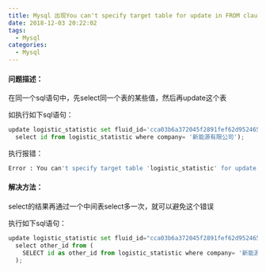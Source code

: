 ```yaml
---
title: Mysql 出现You can't specify target table for update in FROM clause错误的解决方法
date: 2018-12-03 20:22:02
tags:
  - Mysql
categories:
  - Mysql
---
```

#### 问题描述：
在同一个sql语句中，先select同一个表的某些值，然后再update这个表

如执行如下sql语句：
```python
update logistic_statistic set fluid_id='cca03b6a372045f2891fef62d9524652' where id in (
  select id from logistic_statistic where company= '新能源有限公司');
```
执行报错：
```python
Error : You can't specify target table 'logistic_statistic' for update in FROM clause
```

#### 解决方法：
select的结果再通过一个中间表select多一次，就可以避免这个错误

执行如下sql语句：
```python
update logistic_statistic set fluid_id="cca03b6a372045f2891fef62d9524652" where id in ( 
  select other_id from ( 
    SELECT id as other_id from logistic_statistic where company= '新能源有限公司') as a ;
  );
```





